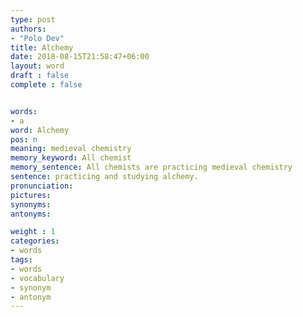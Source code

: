 ```yaml
---
type: post
authors:
- "Polo Dev"
title: Alchemy
date: 2018-08-15T21:58:47+06:00
layout: word
draft : false
complete : false


words:
- a
word: Alchemy
pos: n
meaning: medieval chemistry
memory_keyword: All chemist
memory_sentence: All chemists are practicing medieval chemistry
sentence: practicing and studying alchemy.
pronunciation:
pictures:
synonyms:
antonyms:

weight : 1
categories:
- words
tags:
- words
- vocabulary
- synonym
- antonym
---
```

